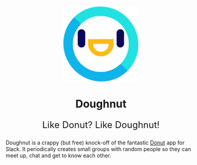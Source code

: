 <p align="center" style="color: #343a40">
  <img src="./assets/doughnut.png" alt="Emotion logo" height="200" width="200">
  <h1 align="center">Doughnut</h1>
</p>
<p align="center" style="font-size: 1.5rem;">Like Donut? Like Doughnut!</p>

Doughnut is a crappy (but free) knock-off of the fantastic [Donut](https://www.donut.com/) app for Slack. It periodically creates small groups with random people so they can meet up, chat and get to know each other.
